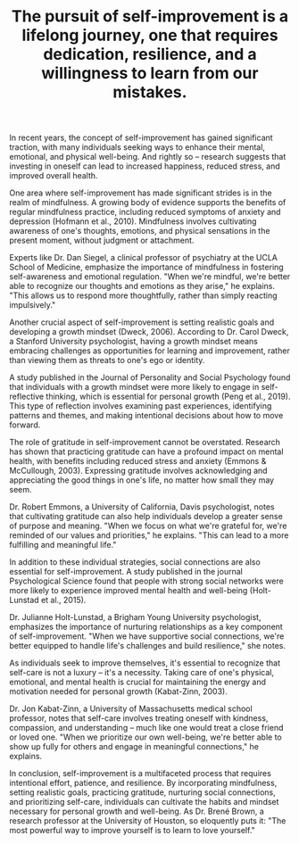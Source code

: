﻿---
title: "The pursuit of self-improvement is a lifelong journey, one that requires dedication, resilience, and a willingness to learn from our mistakes."
description: "Find inspiration and wisdom through powerful quotes, motivational sayings, and timeless words that can transform your perspective on life."
pubDate: 2025-07-01
category: "quotes"
tags: []
image: "/assets/blog-placeholder-1.svg"
---

In recent years, the concept of self-improvement has gained significant traction, with many individuals seeking ways to enhance their mental, emotional, and physical well-being. And rightly so – research suggests that investing in oneself can lead to increased happiness, reduced stress, and improved overall health.

One area where self-improvement has made significant strides is in the realm of mindfulness. A growing body of evidence supports the benefits of regular mindfulness practice, including reduced symptoms of anxiety and depression (Hofmann et al., 2010). Mindfulness involves cultivating awareness of one's thoughts, emotions, and physical sensations in the present moment, without judgment or attachment.

Experts like Dr. Dan Siegel, a clinical professor of psychiatry at the UCLA School of Medicine, emphasize the importance of mindfulness in fostering self-awareness and emotional regulation. "When we're mindful, we're better able to recognize our thoughts and emotions as they arise," he explains. "This allows us to respond more thoughtfully, rather than simply reacting impulsively."

Another crucial aspect of self-improvement is setting realistic goals and developing a growth mindset (Dweck, 2006). According to Dr. Carol Dweck, a Stanford University psychologist, having a growth mindset means embracing challenges as opportunities for learning and improvement, rather than viewing them as threats to one's ego or identity.

A study published in the Journal of Personality and Social Psychology found that individuals with a growth mindset were more likely to engage in self-reflective thinking, which is essential for personal growth (Peng et al., 2019). This type of reflection involves examining past experiences, identifying patterns and themes, and making intentional decisions about how to move forward.

The role of gratitude in self-improvement cannot be overstated. Research has shown that practicing gratitude can have a profound impact on mental health, with benefits including reduced stress and anxiety (Emmons & McCullough, 2003). Expressing gratitude involves acknowledging and appreciating the good things in one's life, no matter how small they may seem.

Dr. Robert Emmons, a University of California, Davis psychologist, notes that cultivating gratitude can also help individuals develop a greater sense of purpose and meaning. "When we focus on what we're grateful for, we're reminded of our values and priorities," he explains. "This can lead to a more fulfilling and meaningful life."

In addition to these individual strategies, social connections are also essential for self-improvement. A study published in the journal Psychological Science found that people with strong social networks were more likely to experience improved mental health and well-being (Holt-Lunstad et al., 2015).

Dr. Julianne Holt-Lunstad, a Brigham Young University psychologist, emphasizes the importance of nurturing relationships as a key component of self-improvement. "When we have supportive social connections, we're better equipped to handle life's challenges and build resilience," she notes.

As individuals seek to improve themselves, it's essential to recognize that self-care is not a luxury – it's a necessity. Taking care of one's physical, emotional, and mental health is crucial for maintaining the energy and motivation needed for personal growth (Kabat-Zinn, 2003).

Dr. Jon Kabat-Zinn, a University of Massachusetts medical school professor, notes that self-care involves treating oneself with kindness, compassion, and understanding – much like one would treat a close friend or loved one. "When we prioritize our own well-being, we're better able to show up fully for others and engage in meaningful connections," he explains.

In conclusion, self-improvement is a multifaceted process that requires intentional effort, patience, and resilience. By incorporating mindfulness, setting realistic goals, practicing gratitude, nurturing social connections, and prioritizing self-care, individuals can cultivate the habits and mindset necessary for personal growth and well-being. As Dr. Brené Brown, a research professor at the University of Houston, so eloquently puts it: "The most powerful way to improve yourself is to learn to love yourself."
